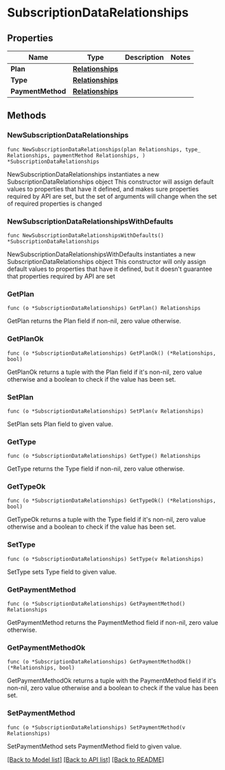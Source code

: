 # SubscriptionDataRelationships

## Properties

Name | Type | Description | Notes
------------ | ------------- | ------------- | -------------
**Plan** | [**Relationships**](Relationships.md) |  | 
**Type** | [**Relationships**](Relationships.md) |  | 
**PaymentMethod** | [**Relationships**](Relationships.md) |  | 

## Methods

### NewSubscriptionDataRelationships

`func NewSubscriptionDataRelationships(plan Relationships, type_ Relationships, paymentMethod Relationships, ) *SubscriptionDataRelationships`

NewSubscriptionDataRelationships instantiates a new SubscriptionDataRelationships object
This constructor will assign default values to properties that have it defined,
and makes sure properties required by API are set, but the set of arguments
will change when the set of required properties is changed

### NewSubscriptionDataRelationshipsWithDefaults

`func NewSubscriptionDataRelationshipsWithDefaults() *SubscriptionDataRelationships`

NewSubscriptionDataRelationshipsWithDefaults instantiates a new SubscriptionDataRelationships object
This constructor will only assign default values to properties that have it defined,
but it doesn't guarantee that properties required by API are set

### GetPlan

`func (o *SubscriptionDataRelationships) GetPlan() Relationships`

GetPlan returns the Plan field if non-nil, zero value otherwise.

### GetPlanOk

`func (o *SubscriptionDataRelationships) GetPlanOk() (*Relationships, bool)`

GetPlanOk returns a tuple with the Plan field if it's non-nil, zero value otherwise
and a boolean to check if the value has been set.

### SetPlan

`func (o *SubscriptionDataRelationships) SetPlan(v Relationships)`

SetPlan sets Plan field to given value.


### GetType

`func (o *SubscriptionDataRelationships) GetType() Relationships`

GetType returns the Type field if non-nil, zero value otherwise.

### GetTypeOk

`func (o *SubscriptionDataRelationships) GetTypeOk() (*Relationships, bool)`

GetTypeOk returns a tuple with the Type field if it's non-nil, zero value otherwise
and a boolean to check if the value has been set.

### SetType

`func (o *SubscriptionDataRelationships) SetType(v Relationships)`

SetType sets Type field to given value.


### GetPaymentMethod

`func (o *SubscriptionDataRelationships) GetPaymentMethod() Relationships`

GetPaymentMethod returns the PaymentMethod field if non-nil, zero value otherwise.

### GetPaymentMethodOk

`func (o *SubscriptionDataRelationships) GetPaymentMethodOk() (*Relationships, bool)`

GetPaymentMethodOk returns a tuple with the PaymentMethod field if it's non-nil, zero value otherwise
and a boolean to check if the value has been set.

### SetPaymentMethod

`func (o *SubscriptionDataRelationships) SetPaymentMethod(v Relationships)`

SetPaymentMethod sets PaymentMethod field to given value.



[[Back to Model list]](../README.md#documentation-for-models) [[Back to API list]](../README.md#documentation-for-api-endpoints) [[Back to README]](../README.md)


